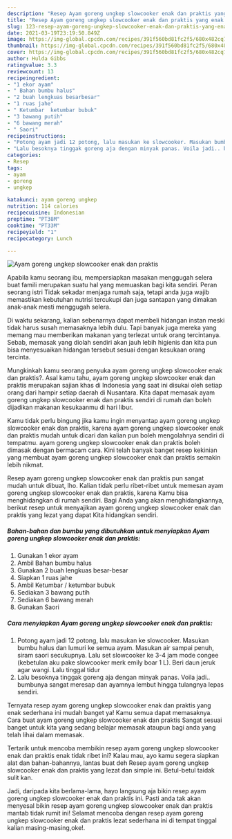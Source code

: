 ```yaml
---
description: "Resep Ayam goreng ungkep slowcooker enak dan praktis yang enak dan Mudah Dibuat"
title: "Resep Ayam goreng ungkep slowcooker enak dan praktis yang enak dan Mudah Dibuat"
slug: 123-resep-ayam-goreng-ungkep-slowcooker-enak-dan-praktis-yang-enak-dan-mudah-dibuat
date: 2021-03-19T23:19:50.849Z
image: https://img-global.cpcdn.com/recipes/391f560bd81fc2f5/680x482cq70/ayam-goreng-ungkep-slowcooker-enak-dan-praktis-foto-resep-utama.jpg
thumbnail: https://img-global.cpcdn.com/recipes/391f560bd81fc2f5/680x482cq70/ayam-goreng-ungkep-slowcooker-enak-dan-praktis-foto-resep-utama.jpg
cover: https://img-global.cpcdn.com/recipes/391f560bd81fc2f5/680x482cq70/ayam-goreng-ungkep-slowcooker-enak-dan-praktis-foto-resep-utama.jpg
author: Hulda Gibbs
ratingvalue: 3.3
reviewcount: 13
recipeingredient:
- "1 ekor ayam"
- " Bahan bumbu halus"
- "2 buah lengkuas besarbesar"
- "1 ruas jahe"
- " Ketumbar  ketumbar bubuk"
- "3 bawang putih"
- "6 bawang merah"
- " Saori"
recipeinstructions:
- "Potong ayam jadi 12 potong, lalu masukan ke slowcooker. Masukan bumbu halus dan lumuri ke semua ayam. Masukan air sampai penuh, siram saori secukupnya. Lalu set slowcooker ke 3-4 jam mode congee (kebetulan aku pake slowcooker merk emily boar 1 L). Beri daun jeruk agar wangi. Lalu tinggal tidur"
- "Lalu besoknya tinggak goreng aja dengan minyak panas. Voila jadi.. bumbunya sangat meresap dan ayamnya lembut hingga tulangnya lepas sendiri."
categories:
- Resep
tags:
- ayam
- goreng
- ungkep

katakunci: ayam goreng ungkep 
nutrition: 114 calories
recipecuisine: Indonesian
preptime: "PT38M"
cooktime: "PT33M"
recipeyield: "1"
recipecategory: Lunch

---
```



![Ayam goreng ungkep slowcooker enak dan praktis](https://img-global.cpcdn.com/recipes/391f560bd81fc2f5/680x482cq70/ayam-goreng-ungkep-slowcooker-enak-dan-praktis-foto-resep-utama.jpg)

Apabila kamu seorang ibu, mempersiapkan masakan menggugah selera buat famili merupakan suatu hal yang memuaskan bagi kita sendiri. Peran seorang istri Tidak sekadar menjaga rumah saja, tetapi anda juga wajib memastikan kebutuhan nutrisi tercukupi dan juga santapan yang dimakan anak-anak mesti menggugah selera.

Di waktu  sekarang, kalian sebenarnya dapat membeli hidangan instan meski tidak harus susah memasaknya lebih dulu. Tapi banyak juga mereka yang memang mau memberikan makanan yang terlezat untuk orang tercintanya. Sebab, memasak yang diolah sendiri akan jauh lebih higienis dan kita pun bisa menyesuaikan hidangan tersebut sesuai dengan kesukaan orang tercinta. 



Mungkinkah kamu seorang penyuka ayam goreng ungkep slowcooker enak dan praktis?. Asal kamu tahu, ayam goreng ungkep slowcooker enak dan praktis merupakan sajian khas di Indonesia yang saat ini disukai oleh setiap orang dari hampir setiap daerah di Nusantara. Kita dapat memasak ayam goreng ungkep slowcooker enak dan praktis sendiri di rumah dan boleh dijadikan makanan kesukaanmu di hari libur.

Kamu tidak perlu bingung jika kamu ingin menyantap ayam goreng ungkep slowcooker enak dan praktis, karena ayam goreng ungkep slowcooker enak dan praktis mudah untuk dicari dan kalian pun boleh mengolahnya sendiri di tempatmu. ayam goreng ungkep slowcooker enak dan praktis boleh dimasak dengan bermacam cara. Kini telah banyak banget resep kekinian yang membuat ayam goreng ungkep slowcooker enak dan praktis semakin lebih nikmat.

Resep ayam goreng ungkep slowcooker enak dan praktis pun sangat mudah untuk dibuat, lho. Kalian tidak perlu ribet-ribet untuk memesan ayam goreng ungkep slowcooker enak dan praktis, karena Kamu bisa menghidangkan di rumah sendiri. Bagi Anda yang akan menghidangkannya, berikut resep untuk menyajikan ayam goreng ungkep slowcooker enak dan praktis yang lezat yang dapat Kita hidangkan sendiri.

<!--inarticleads1-->

##### Bahan-bahan dan bumbu yang dibutuhkan untuk menyiapkan Ayam goreng ungkep slowcooker enak dan praktis:

1. Gunakan 1 ekor ayam
1. Ambil  Bahan bumbu halus
1. Gunakan 2 buah lengkuas besar-besar
1. Siapkan 1 ruas jahe
1. Ambil  Ketumbar / ketumbar bubuk
1. Sediakan 3 bawang putih
1. Sediakan 6 bawang merah
1. Gunakan  Saori




<!--inarticleads2-->

##### Cara menyiapkan Ayam goreng ungkep slowcooker enak dan praktis:

1. Potong ayam jadi 12 potong, lalu masukan ke slowcooker. Masukan bumbu halus dan lumuri ke semua ayam. Masukan air sampai penuh, siram saori secukupnya. Lalu set slowcooker ke 3-4 jam mode congee (kebetulan aku pake slowcooker merk emily boar 1 L). Beri daun jeruk agar wangi. Lalu tinggal tidur
1. Lalu besoknya tinggak goreng aja dengan minyak panas. Voila jadi.. bumbunya sangat meresap dan ayamnya lembut hingga tulangnya lepas sendiri.




Ternyata resep ayam goreng ungkep slowcooker enak dan praktis yang enak sederhana ini mudah banget ya! Kamu semua dapat memasaknya. Cara buat ayam goreng ungkep slowcooker enak dan praktis Sangat sesuai banget untuk kita yang sedang belajar memasak ataupun bagi anda yang telah lihai dalam memasak.

Tertarik untuk mencoba membikin resep ayam goreng ungkep slowcooker enak dan praktis enak tidak ribet ini? Kalau mau, ayo kamu segera siapkan alat dan bahan-bahannya, lantas buat deh Resep ayam goreng ungkep slowcooker enak dan praktis yang lezat dan simple ini. Betul-betul taidak sulit kan. 

Jadi, daripada kita berlama-lama, hayo langsung aja bikin resep ayam goreng ungkep slowcooker enak dan praktis ini. Pasti anda tak akan menyesal bikin resep ayam goreng ungkep slowcooker enak dan praktis mantab tidak rumit ini! Selamat mencoba dengan resep ayam goreng ungkep slowcooker enak dan praktis lezat sederhana ini di tempat tinggal kalian masing-masing,oke!.

